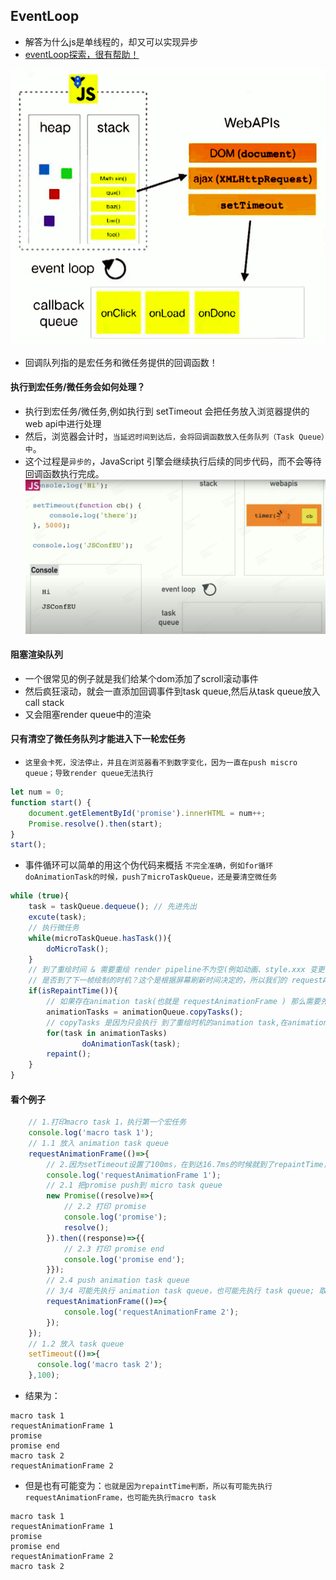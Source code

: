 ## EventLoop
* 解答为什么js是单线程的，却又可以实现异步
* [eventLoop探索，很有帮助！](https://www.youtube.com/watch?v=8aGhZQkoFbQ)

![事件循环](./eventLoop.png)

* 回调队列指的是宏任务和微任务提供的回调函数！

#### 执行到宏任务/微任务会如何处理？
* 执行到宏任务/微任务,例如执行到 setTimeout 会把任务放入浏览器提供的web api中进行处理
* 然后，浏览器会计时，`当延迟时间到达后，会将回调函数放入任务队列（Task Queue）中`。
* 这个过程是`异步的`，JavaScript 引擎会继续执行后续的同步代码，而不会等待回调函数执行完成。
![任务被放入浏览器提供的web api](./webapis.png)

#### 阻塞渲染队列 
* 一个很常见的例子就是我们给某个dom添加了scroll滚动事件
* 然后疯狂滚动，就会一直添加回调事件到task queue,然后从task queue放入call stack
* 又会阻塞render queue中的渲染

#### 只有清空了微任务队列才能进入下一轮宏任务
* `这里会卡死，没法停止，并且在浏览器看不到数字变化，因为一直在push miscro queue；导致render queue无法执行`
```javascript
let num = 0;
function start() {
    document.getElementById('promise').innerHTML = num++;
    Promise.resolve().then(start);
}
start();
```

* 事件循环可以简单的用这个伪代码来概括 `不完全准确，例如for循环doAnimationTask的时候，push了microTaskQueue，还是要清空微任务 `
```javascript
while (true){
    task = taskQueue.dequeue(); // 先进先出
    excute(task);
    // 执行微任务
    while(microTaskQueue.hasTask()){
        doMicroTask();
    }
    // 到了重绘时间 & 需要重绘 render pipeline不为空(例如动画、style.xxx 变更等), 重绘
    // 是否到了下一帧绘制的时机？这个是根据屏幕刷新时间决定的，所以我们的 requestAnimationFrame 执行时机存在一定的 随机性
    if(isRepaintTime()){
        // 如果存在animation task(也就是 requestAnimationFrame ) 那么需要先执行动画
        animationTasks = animationQueue.copyTasks();
        // copyTasks 是因为只会执行 到了重绘时机的animation task,在animation task中新加入的会在下次绘制时机再执行
        for(task in animationTasks)
                doAnimationTask(task);
        repaint();
    }
}
```

#### 看个例子
```javascript
    // 1.打印macro task 1，执行第一个宏任务
    console.log('macro task 1');
    // 1.1 放入 animation task queue
    requestAnimationFrame(()=>{
        // 2.因为setTimeout设置了100ms，在到达16.7ms的时候就到了repaintTime，所以先执行 animation task
        console.log('requestAnimationFrame 1');
        // 2.1 把promise push到 micro task queue
        new Promise((resolve)=>{
            // 2.2 打印 promise
            console.log('promise');
            resolve();
        }).then((response)=>{{
            // 2.3 打印 promise end
            console.log('promise end');
        }});
        // 2.4 push animation task queue
        // 3/4 可能先执行 animation task queue，也可能先执行 task queue; 取决于当前repaintTime的判断
        requestAnimationFrame(()=>{
            console.log('requestAnimationFrame 2');
        });
    });
    // 1.2 放入 task queue
    setTimeout(()=>{
      console.log('macro task 2');
    },100);
```
* 结果为：
```shell
macro task 1
requestAnimationFrame 1
promise
promise end
macro task 2
requestAnimationFrame 2
```
* 但是也有可能变为：`也就是因为repaintTime判断，所以有可能先执行requestAnimationFrame，也可能先执行macro task`
```shell
macro task 1
requestAnimationFrame 1
promise
promise end
requestAnimationFrame 2
macro task 2
```
